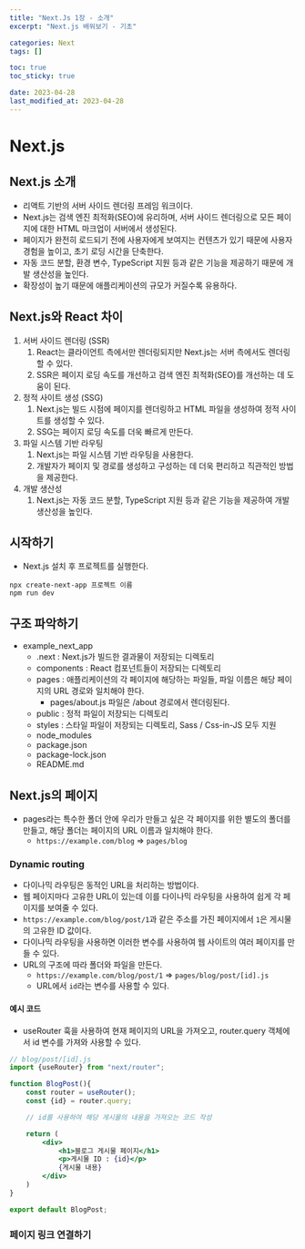 ```yaml
---
title: "Next.Js 1장 - 소개"
excerpt: "Next.js 배워보기 - 기초"

categories: Next
tags: []

toc: true
toc_sticky: true

date: 2023-04-28
last_modified_at: 2023-04-28
---
```


# Next.js

## Next.js 소개
- 리액트 기반의 서버 사이드 렌더링 프레임 워크이다.
- Next.js는 검색 엔진 최적화(SEO)에 유리하며, 서버 사이드 렌더링으로 모든 페이지에 대한 HTML 마크업이 서버에서 생성된다.
- 페이지가 완전히 로드되기 전에 사용자에게 보여지는 컨텐츠가 있기 때문에 사용자 경험을 높이고, 초기 로딩 시간을 단축한다.
- 자동 코드 분할, 환경 변수, TypeScript 지원 등과 같은 기능을 제공하기 때문에 개발 생산성을 높인다.
- 확장성이 높기 때문에 애플리케이션의 규모가 커질수록 유용하다.

## Next.js와 React 차이
1. 서버 사이드 렌더링 (SSR)
   1. React는 클라이언트 측에서만 렌더링되지만 Next.js는 서버 측에서도 렌더링할 수 있다.
   2. SSR은 페이지 로딩 속도를 개선하고 검색 엔진 최적화(SEO)를 개선하는 데 도움이 된다.
2. 정적 사이트 생성 (SSG)
   1. Next.js는 빌드 시점에 페이지를 렌더링하고 HTML 파일을 생성하여 정적 사이트를 생성할 수 있다.
   2. SSG는 페이지 로딩 속도를 더욱 빠르게 만든다.
3. 파일 시스템 기반 라우팅
   1. Next.js는 파일 시스템 기반 라우팅을 사용한다.
   2. 개발자가 페이지 및 경로를 생성하고 구성하는 데 더욱 편리하고 직관적인 방법을 제공한다.
4. 개발 생산성
   1. Next.js는 자동 코드 분할, TypeScript 지원 등과 같은 기능을 제공하여 개발 생산성을 높인다.

## 시작하기
- Next.js 설치 후 프로젝트를 실행한다.
```node
npx create-next-app 프로젝트 이름
npm run dev
```

## 구조 파악하기
- example_next_app
  - .next : Next.js가 빌드한 결과물이 저장되는 디렉토리
  - components : React 컴포넌트들이 저장되는 디렉토리
  - pages : 애플리케이션의 각 페이지에 해당하는 파일들, 파일 이름은 해당 페이지의 URL 경로와 일치해야 한다.
    - pages/about.js 파일은 /about 경로에서 렌더링된다.
  - public : 정적 파일이 저장되는 디렉토리
  - styles : 스타일 파일이 저장되는 디렉토리, Sass / Css-in-JS 모두 지원
  - node_modules
  - package.json
  - package-lock.json
  - README.md

## Next.js의 페이지
- pages라는 특수한 폴더 안에 우리가 만들고 싶은 각 페이지를 위한 별도의 폴더를 만들고, 해당 폴더는 페이지의 URL 이름과 일치해야 한다.
  - `https://example.com/blog` => `pages/blog`

### Dynamic routing
- 다이나믹 라우팅은 동적인 URL을 처리하는 방법이다.
- 웹 페이지마다 고유한 URL이 있는데 이를 다이나믹 라우팅을 사용하여 쉽게 각 페이지를 보여줄 수 있다.
- `https://example.com/blog/post/1`과 같은 주소를 가진 페이지에서 `1`은 게시물의 고유한 ID 값이다.
- 다이나믹 라우팅을 사용하면 이러한 변수를 사용하여 웹 사이트의 여러 페이지를 만들 수 있다.
- URL의 구조에 따라 폴더와 파일을 만든다.
  - `https://example.com/blog/post/1` => `pages/blog/post/[id].js`
  - URL에서 `id`라는 변수를 사용할 수 있다. 

#### 예시 코드
- useRouter 훅을 사용하여 현재 페이지의 URL을 가져오고, router.query 객체에서 id 변수를 가져와 사용할 수 있다.
```jsx
// blog/post/[id].js
import {useRouter} from "next/router";

function BlogPost(){
    const router = useRouter();
    const {id} = router.query;

    // id를 사용하여 해당 게시물의 내용을 가져오는 코드 작성

    return (
        <div>
            <h1>블로그 게시물 페이지</h1>
            <p>게시물 ID : {id}</p>
            {게시물 내용}
        </div>
    )
}

export default BlogPost;
```

### 페이지 링크 연결하기
